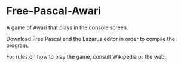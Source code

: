 # Free-Pascal-Awari
 A game of Awari that plays in the console screen.

Download Free Pascal and the Lazarus editor in order to compile the program.

For rules on how to play the game, consult Wikipedia or the web.